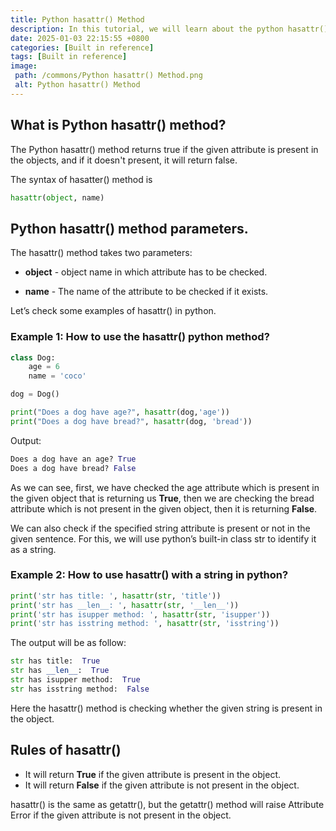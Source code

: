 ```yaml
---
title: Python hasattr() Method
description: In this tutorial, we will learn about the python hasattr() method and its uses with examples.
date: 2025-01-03 22:15:55 +0800
categories: [Built in reference]
tags: [Built in reference]
image:
 path: /commons/Python hasattr() Method.png
 alt: Python hasattr() Method
---
```


## What is Python hasattr() method? 

The Python hasattr() method returns true if the given attribute is present in the objects, and if it doesn't present, it will return false.

The syntax of hasatter() method is

```python
hasattr(object, name)

```

## Python hasattr() method parameters.

The hasattr() method takes two parameters:

* **object** \- object name in which attribute has to be checked.   
<script type="text/javascript">
	atOptions = {
		'key' : '98858c4e91885e00ea9926beee01c03e',
		'format' : 'iframe',
		'height' : 90,
		'width' : 728,
		'params' : {}
	};
</script>
<script type="text/javascript" src="https://www.highperformanceformat.com/98858c4e91885e00ea9926beee01c03e/invoke.js"></script>
* **name** \- The name of the attribute to be checked if it exists.

Let’s check some examples of hasattr() in python.

### Example 1: How to use the hasattr() python method?

```python
class Dog:
    age = 6
    name = 'coco'

dog = Dog()

print("Does a dog have age?", hasattr(dog,'age'))
print("Does a dog have bread?", hasattr(dog, 'bread'))

```

Output:

```python
Does a dog have an age? True
Does a dog have bread? False

```

As we can see, first, we have checked the age attribute which is present in the given object that is returning us **True**, then we are checking the bread attribute which is not present in the given object, then it is returning **False**. 

We can also check if the specified string attribute is present or not in the given sentence. For this, we will use python’s built-in class str to identify it as a string.

<script type="text/javascript">
	atOptions = {
		'key' : '98858c4e91885e00ea9926beee01c03e',
		'format' : 'iframe',
		'height' : 90,
		'width' : 728,
		'params' : {}
	};
</script>
<script type="text/javascript" src="https://www.highperformanceformat.com/98858c4e91885e00ea9926beee01c03e/invoke.js"></script>
### Example 2: How to use hasattr() with a string in python?

```python
print('str has title: ', hasattr(str, 'title'))
print('str has __len__: ', hasattr(str, '__len__'))
print('str has isupper method: ', hasattr(str, 'isupper'))
print('str has isstring method: ', hasattr(str, 'isstring'))

```

The output will be as follow:

```python
str has title:  True
str has __len__:  True
str has isupper method:  True
str has isstring method:  False

```

<script type="text/javascript">
	atOptions = {
		'key' : '98858c4e91885e00ea9926beee01c03e',
		'format' : 'iframe',
		'height' : 90,
		'width' : 728,
		'params' : {}
	};
</script>
<script type="text/javascript" src="https://www.highperformanceformat.com/98858c4e91885e00ea9926beee01c03e/invoke.js"></script>
Here the hasattr() method is checking whether the given string is present in the object.

## Rules of hasattr()

* It will return **True** if the given attribute is present in the object.  
* It will return **False** if the given attribute is not present in the object.

hasattr() is the same as getattr(), but the getattr() method will raise Attribute Error if the given attribute is not present in the object.